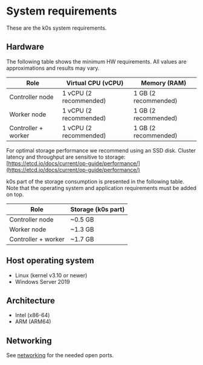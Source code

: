 # System requirements

These are the k0s system requirements.

## Hardware

The following table shows the minimum HW requirements. All values are approximations and results may vary.

| Role                | Virtual CPU (vCPU)     | Memory (RAM)           |
|---------------------|------------------------|------------------------|
| Controller node     | 1 vCPU (2 recommended) | 1 GB (2 recommended)   |
| Worker node         | 1 vCPU (2 recommended) | 1 GB (2 recommended)   |
| Controller + worker | 1 vCPU (2 recommended) | 1 GB (2 recommended)   |

For optimal storage performance we recommend using an SSD disk. Cluster latency and throughput are sensitive to storage:
[https://etcd.io/docs/current/op-guide/performance/](https://etcd.io/docs/current/op-guide/performance/)

k0s part of the storage consumption is presented in the following table. Note that the operating system and application requirements must be added on top.

| Role                 | Storage (k0s part) |
|----------------------|--------------------|
| Controller node      | ~0.5 GB            |
| Worker node          | ~1.3 GB            |
| Controller + worker  | ~1.7 GB            |

## Host operating system

- Linux (kernel v3.10 or newer)
- Windows Server 2019

## Architecture

- Intel (x86-64)
- ARM (ARM64)

## Networking

See [networking](networking.md) for the needed open ports.
